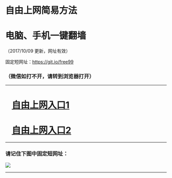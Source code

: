 ﻿# 自由上网简易方法

# 电脑、手机一键翻墙

（2017/10/09 更新，网址有效）

固定短网址：https://git.io/free99

### （微信如打不开，请转到浏览器打开）


***





# &nbsp;&nbsp; <a href="http://ft2073310440.fwq-tz-1001.info/fwqtz01.html?t=10090018156 " target="_blank">自由上网入口1</a>
# &nbsp;&nbsp; <a href="http://ft2436913103.fwq-tz-1002.info/fwqtz02.html?t=100900121325 " target="_blank">自由上网入口2</a>
***

### 请记住下图中固定短网址：

<img src="https://s3-us-west-2.amazonaws.com/fwq-1001/yjfq-20170905okok.png" /> 


***

